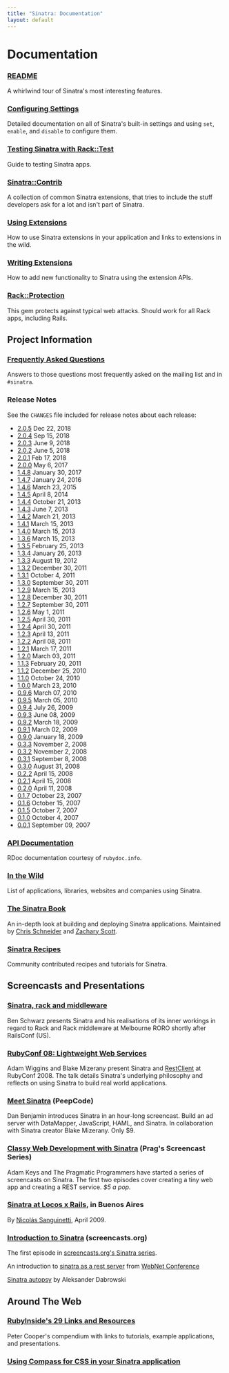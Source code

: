 ```yaml
---
title: "Sinatra: Documentation"
layout: default
---
```


Documentation
=============

<!---
<div style="float: right; margin: 0  0 20px 20px; clear: both">
<h3>Book</h3>
<iframe src="http://cdn.oreillystatic.com/widgets/author/61.html" height="500px" width="200px" scrolling="no" frameborder="0" style="margin-top:10px">
  ...
</iframe>
</div>
-->

### [README](intro.html)

A whirlwind tour of Sinatra's most interesting features.

### [Configuring Settings](configuration.html)

Detailed documentation on all of Sinatra's built-in settings and using `set`,
`enable`, and `disable` to configure them.

### [Testing Sinatra with Rack::Test](testing.html)

Guide to testing Sinatra apps.

### [Sinatra::Contrib](/contrib)

A collection of common Sinatra extensions, that tries to include the stuff
developers ask for a lot and isn't part of Sinatra.

### [Using Extensions](/extensions-wild.html)

How to use Sinatra extensions in your application and links to
extensions in the wild.

### [Writing Extensions](extensions.html)

How to add new functionality to Sinatra using the extension APIs.

### [Rack::Protection](/protection)

This gem protects against typical web attacks. Should work for all Rack apps,
including Rails.

Project Information
-------------------

### [Frequently Asked Questions](faq.html)

Answers to those questions most frequently asked on the mailing list and
in `#sinatra`.

### Release Notes

See the `CHANGES` file included for release notes about each release:



 * [2.0.5](https://github.com/sinatra/sinatra/blob/v2.0.5/CHANGELOG.md)
   Dec 22, 2018
 * [2.0.4](https://github.com/sinatra/sinatra/blob/v2.0.4/CHANGELOG.md)
   Sep 15, 2018
 * [2.0.3](https://github.com/sinatra/sinatra/blob/v2.0.3/CHANGELOG.md)
   June 9, 2018
 * [2.0.2](https://github.com/sinatra/sinatra/blob/v2.0.2/CHANGELOG.md)
   June 5, 2018
 * [2.0.1](https://github.com/sinatra/sinatra/blob/v2.0.1/CHANGELOG.md)
   Feb 17, 2018
 * [2.0.0](https://github.com/sinatra/sinatra/blob/v2.0.0/CHANGELOG.md)
   May 6, 2017
 * [1.4.8](https://github.com/sinatra/sinatra/blob/v1.4.8/CHANGELOG.md)
   January 30, 2017
 * [1.4.7](https://github.com/sinatra/sinatra/blob/v1.4.7/CHANGELOG.md)
   January 24, 2016
 * [1.4.6](https://github.com/sinatra/sinatra/blob/v1.4.6/CHANGES)
   March 23, 2015
 * [1.4.5](https://github.com/sinatra/sinatra/blob/v1.4.5/CHANGES)
   April 8, 2014
 * [1.4.4](https://github.com/sinatra/sinatra/blob/v1.4.4/CHANGES)
   October 21, 2013
 * [1.4.3](https://github.com/sinatra/sinatra/blob/1.4.3/CHANGES)
   June 7, 2013
 * [1.4.2](https://github.com/sinatra/sinatra/blob/1.4.2/CHANGES)
   March 21, 2013
 * [1.4.1](https://github.com/sinatra/sinatra/blob/1.4.1/CHANGES)
   March 15, 2013
 * [1.4.0](https://github.com/sinatra/sinatra/blob/1.4.0/CHANGES)
   March 15, 2013
 * [1.3.6](https://github.com/sinatra/sinatra/blob/1.3.6/CHANGES)
   March 15, 2013
 * [1.3.5](https://github.com/sinatra/sinatra/blob/1.3.5/CHANGES)
   February 25, 2013
 * [1.3.4](https://github.com/sinatra/sinatra/blob/1.3.4/CHANGES)
   January 26, 2013
 * [1.3.3](https://github.com/sinatra/sinatra/blob/1.3.3/CHANGES)
   August 19, 2012
 * [1.3.2](https://github.com/sinatra/sinatra/blob/1.3.2/CHANGES)
   December 30, 2011
 * [1.3.1](https://github.com/sinatra/sinatra/blob/47c11e5f624f0018e961dc3e0628a8d732b683a5/CHANGES)
   October 4, 2011
 * [1.3.0](https://github.com/sinatra/sinatra/blob/1.3.0/CHANGES)
   September 30, 2011
 * [1.2.9](https://github.com/sinatra/sinatra/blob/1.2.9/CHANGES)
   March 15, 2013
 * [1.2.8](https://github.com/sinatra/sinatra/blob/1.2.8/CHANGES)
   December 30, 2011
 * [1.2.7](https://github.com/sinatra/sinatra/blob/1.2.7/CHANGES)
   September 30, 2011
 * [1.2.6](https://github.com/sinatra/sinatra/blob/1.2.6/CHANGES)
   May 1, 2011
 * [1.2.5](https://github.com/sinatra/sinatra/blob/1.2.5/CHANGES)
   April 30, 2011
 * [1.2.4](https://github.com/sinatra/sinatra/blob/1.2.4/CHANGES)
   April 30, 2011
 * [1.2.3](https://github.com/sinatra/sinatra/blob/1.2.3/CHANGES)
   April 13, 2011
 * [1.2.2](https://github.com/sinatra/sinatra/blob/1.2.2/CHANGES)
   April 08, 2011
 * [1.2.1](https://github.com/sinatra/sinatra/blob/1.2.1/CHANGES)
   March 17, 2011
 * [1.2.0](https://github.com/sinatra/sinatra/blob/1.2.0/CHANGES)
   March 03, 2011
 * [1.1.3](https://github.com/sinatra/sinatra/blob/1.1.3/CHANGES)
   February 20, 2011
 * [1.1.2](https://github.com/sinatra/sinatra/blob/1.1.2/CHANGES)
   December 25, 2010
 * [1.1.0](https://github.com/sinatra/sinatra/blob/1.1.0/CHANGES)
   October 24, 2010
 * [1.0.0](https://github.com/sinatra/sinatra/blob/1.0/CHANGES)
   March 23, 2010
 * [0.9.6](https://github.com/sinatra/sinatra/blob/0.9.6/CHANGES)
   March 07, 2010
 * [0.9.5](https://github.com/sinatra/sinatra/blob/0.9.5/CHANGES)
   March 05, 2010
 * [0.9.4](https://github.com/sinatra/sinatra/blob/0.9.4/CHANGES)
   July 26, 2009
 * [0.9.3](https://github.com/sinatra/sinatra/blob/0.9.3/CHANGES)
   June 08, 2009
 * [0.9.2](https://github.com/sinatra/sinatra/blob/0.9.2/CHANGES)
   March 18, 2009
 * [0.9.1](https://github.com/sinatra/sinatra/blob/0.9.1/CHANGES)
   March 02, 2009
 * [0.9.0](https://github.com/sinatra/sinatra/blob/0.9.0/CHANGES)
   January 18, 2009
 * [0.3.3](https://github.com/sinatra/sinatra/blob/0.3.3/ChangeLog)
   November 2, 2008
 * [0.3.2](https://github.com/sinatra/sinatra/blob/0.3.2/ChangeLog)
   November 2, 2008
 * [0.3.1](https://github.com/sinatra/sinatra/blob/0.3.1/ChangeLog)
   September 8, 2008
 * [0.3.0](https://github.com/sinatra/sinatra/blob/0.3.0/ChangeLog)
   August 31, 2008
 * [0.2.2](https://github.com/sinatra/sinatra/blob/0.2.2/CHANGELOG)
   April 15, 2008
 * [0.2.1](https://github.com/sinatra/sinatra/blob/0.2.1/CHANGELOG)
   April 15, 2008
 * [0.2.0](https://github.com/sinatra/sinatra/blob/0.2.0/CHANGELOG)
   April 11, 2008
 * [0.1.7](https://github.com/sinatra/sinatra/blob/0.1.6/CHANGELOG)
   October 23, 2007
 * [0.1.6](https://github.com/sinatra/sinatra/blob/0.1.6/CHANGELOG)
   October 15, 2007
 * [0.1.5](https://github.com/sinatra/sinatra/blob/0.1.5/CHANGELOG)
   October 7, 2007
 * [0.1.0](https://github.com/sinatra/sinatra/blob/0.1.0/CHANGELOG)
   October 4, 2007
 * [0.0.1](https://github.com/sinatra/sinatra/tree/0.0.1)
   September 09, 2007

### [API Documentation](http://rubydoc.info/gems/sinatra)

RDoc documentation courtesy of `rubydoc.info`.

### [In the Wild](/wild.html)

List of applications, libraries, websites and companies using Sinatra.

### [The Sinatra Book](http://sinatra-org-book.herokuapp.com/)

An in-depth look at building and deploying Sinatra applications.
Maintained by [Chris Schneider][cschneid] and [Zachary Scott][zzak].

[cschneid]: https://github.com/cschneid
[zzak]: https://github.com/zzak

### [Sinatra Recipes](http://recipes.sinatrarb.com/)

Community contributed recipes and tutorials for Sinatra.

Screencasts and Presentations
-----------------------------

### [Sinatra, rack and middleware](http://www.slideshare.net/benschwarz/sinatra-rack-and-middleware-1509268)

Ben Schwarz presents Sinatra and his realisations of its inner workings in regard to Rack and Rack middleware at Melbourne RORO shortly after RailsConf (US).

### [RubyConf 08: Lightweight Web Services](https://confreaks.tv/videos/rubyconf2008-lightweight-web-services)

Adam Wiggins and Blake Mizerany present Sinatra and
[RestClient](https://github.com/adamwiggins/rest-client)
at RubyConf 2008. The talk details Sinatra's underlying philosophy and
reflects on using Sinatra to build real world applications.

### [Meet Sinatra](https://www.pluralsight.com/courses/meet-sinatra) (PeepCode)

Dan Benjamin introduces Sinatra in an hour-long screencast. Build an ad server with DataMapper, JavaScript, HAML, and Sinatra. In collaboration with Sinatra creator Blake Mizerany. Only $9.

### [Classy Web Development with Sinatra](http://pragprog.com/screencasts/v-aksinatra/classy-web-development-with-sinatra) (Prag's Screencast Series)

Adam Keys and The Pragmatic Programmers have started a series of screencasts
on Sinatra. The first two episodes cover creating a tiny web app and creating
a REST service. <em>$5 a pop.</em>

### [Sinatra at Locos x Rails](http://www.slideshare.net/godfoca/sinatra-1282891), in Buenos Aires

By [Nicolás Sanguinetti](https://github.com/foca), April 2009.

### [Introduction to Sinatra](http://screencasts.org/episodes/introduction-to-sinatra) (screencasts.org)

The first episode in [screencasts.org's Sinatra series](http://screencasts.org/topics/sinatra).

An introduction to [sinatra as a rest server](http://www.slideshare.net/emadb/sinatra-for-rest-services) from [WebNet Conference](http://webnetconf.eu/)

[Sinatra autopsy](http://vimeo.com/album/2121090/video/51898788) by Aleksander Dabrowski

Around The Web
--------------

### [RubyInside's 29 Links and Resources](http://www.rubyinside.com/sinatra-29-links-and-resources-for-a-quicker-easier-way-to-build-webapps-1371.html)

Peter Cooper's compendium with links to tutorials, example
applications, and presentations.

### [Using Compass for CSS in your Sinatra application](http://openmonkey.com/blog/2009/01/27/using-compass-for-css-in-your-sinatra-application/)
